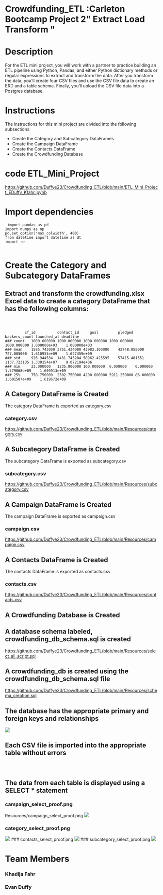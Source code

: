 # Crowdfunding_ETL :Carleton Bootcamp Project 2" Extract Load Transform "

# Description
For the ETL mini project, you will work with a partner to practice building an ETL pipeline using Python, Pandas, and either Python dictionary methods or regular expressions to extract and transform the data. After you transform the data, you'll create four CSV files and use the CSV file data to create an ERD and a table schema. Finally, you’ll upload the CSV file data into a Postgres database.
# Instructions
The instructions for this mini project are divided into the following subsections:
* Create the Category and Subcategory DataFrames
* Create the Campaign DataFrame
* Create the Contacts DataFrame
* Create the Crowdfunding Database

# code ETL_Mini_Project
https://github.com/Duffye23/Crowdfunding_ETL/blob/main/ETL_Mini_Project_EDuffy_Kfahr.ipynb

  # Import dependencies
```
 import pandas as pd
import numpy as np
pd.set_option('max_colwidth', 400)
from datetime import datetime as dt
import re
 
```


#  Create the Category and Subcategory DataFrames
## Extract and transform the crowdfunding.xlsx Excel data to create a category DataFrame that has the following columns:

```
 
 
```
			 cf_id	        contact_id	   goal	        pledged	      backers_count	launched_at	deadline
   	### count	1000.000000	1000.000000	1000.000000	1000.000000	1000.000000	1.000000e+03	1.000000e+03
	### mean	1585.743000	3751.434000	43983.100000	42748.055000	727.005000	1.610955e+09	1.627459e+09
	### std		926.944534	1431.743284	58962.425595	57415.481551	1137.723135	1.330154e+07	9.072194e+06
	### min		23.000000	1235.000000	100.000000	0.000000	0.000000	1.579068e+09	1.609913e+09
	### 25%		758.750000	2502.750000	4200.000000	5911.250000	86.000000	1.601507e+09	1.619672e+09

##  A Category DataFrame is Created
The category DataFrame is exported as category.csv 
### category.csv
https://github.com/Duffye23/Crowdfunding_ETL/blob/main/Resources/category.csv

##  A Subcategory DataFrame is Created 
The subcategory DataFrame is exported as subcategory.csv 
### subcategory.csv 
https://github.com/Duffye23/Crowdfunding_ETL/blob/main/Resources/subcategory.csv 

## A Campaign DataFrame is Created 
 The campaign DataFrame is exported as campaign.csv 
 ### campaign.csv
https://github.com/Duffye23/Crowdfunding_ETL/blob/main/Resources/campaign.csv 

## A Contacts DataFrame is Created 
The contacts DataFrame is exported as contacts.csv 
### contacts.csv 
https://github.com/Duffye23/Crowdfunding_ETL/blob/main/Resources/contacts.csv 

## A Crowdfunding Database is Created 

## A database schema labeled, crowdfunding_db_schema.sql is created 
https://github.com/Duffye23/Crowdfunding_ETL/blob/main/Resources/select_all_script.sql
## A crowdfunding_db is created using the crowdfunding_db_schema.sql file 
https://github.com/Duffye23/Crowdfunding_ETL/blob/main/Resources/schema_creation.sql
## The database has the appropriate primary and foreign keys and relationships 

<img src="https://github.com/Duffye23/Crowdfunding_ETL/blob/main/Resources/crowdfunding_ERD.png" />


## Each CSV file is imported into the appropriate table without errors 
```
 
 
```
## The data from each table is displayed using a SELECT * statement 
### campaign_select_proof.png
  Resources/campaign_select_proof.png
  <img src="https://github.com/Duffye23/Crowdfunding_ETL/blob/main/Resources/campaign_select_proof.png" />
### category_select_proof.png
 <img src="https://github.com/Duffye23/Crowdfunding_ETL/blob/main/Resources/category_select_proof.png" />
### contacts_select_proof.png
<img src="https://github.com/Duffye23/Crowdfunding_ETL/blob/main/Resources/contacts_select_proof.png" />
### subcategory_select_proof.png
<img src="https://github.com/Duffye23/Crowdfunding_ETL/blob/main/Resources/subcategory_select_proof.png" />


# Team Members 
  ### Khadija Fahr 
  ### Evan Duffy


